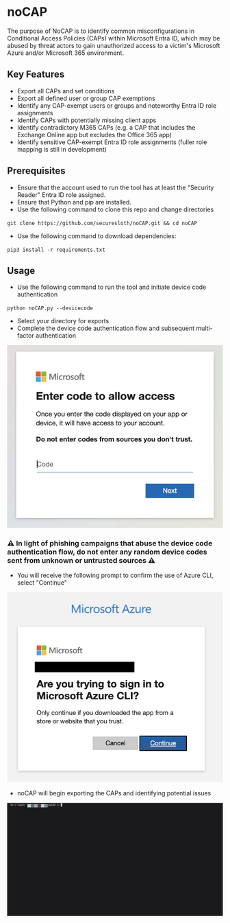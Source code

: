 # noCAP
The purpose of NoCAP is to identify common misconfigurations in Conditional Access Policies (CAPs) within Microsoft Entra ID, which may be abused by threat actors to gain unauthorized access to a victim's Microsoft Azure and/or Microsoft 365 environment. 

## Key Features
* Export all CAPs and set conditions
* Export all defined user or group CAP exemptions 
* Identify any CAP-exempt users or groups and noteworthy Entra ID role assignments 
* Identify CAPs with potentially missing client apps 
* Identify contradictory M365 CAPs (e.g. a CAP that includes the Exchange Online app but excludes the Office 365 app)
* Identify sensitive CAP-exempt Entra ID role assignments (fuller role mapping is still in development) 

## Prerequisites
* Ensure that the account used to run the tool has at least the "Security Reader" Entra ID role assigned. 
* Ensure that Python and pip are installed. 
* Use the following command to clone this repo and change directories

` git clone https://github.com/securesloth/noCAP.git && cd noCAP `

* Use the following command to download dependencies:

` pip3 install -r requirements.txt `

## Usage
* Use the following command to run the tool and initiate device code authentication

` python noCAP.py --devicecode `

* Select your directory for exports
* Complete the device code authentication flow and subsequent multi-factor authentication

![Device Code Auth](assets/devicecodeauth.png)

### ⚠️ In light of phishing campaigns that abuse the device code authentication flow, do not enter any random device codes sent from unknown or untrusted sources ⚠️


* You will receive the following prompt to confirm the use of Azure CLI, select "Continue"

![Device Code Auth](assets/azcli.png)

* noCAP will begin exporting the CAPs and identifying potential issues

![Execution](assets/output.GIF)
